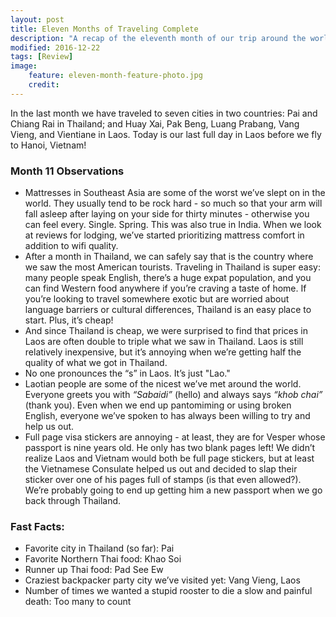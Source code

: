 ```yaml
---
layout: post
title: Eleven Months of Traveling Complete
description: "A recap of the eleventh month of our trip around the world."
modified: 2016-12-22
tags: [Review]
image:
    feature: eleven-month-feature-photo.jpg
    credit: 
---
```


In the last month we have traveled to seven cities in two countries: Pai and Chiang Rai in Thailand; and Huay Xai, Pak Beng, Luang Prabang, Vang Vieng, and Vientiane in Laos. Today is our last full day in Laos before we fly to Hanoi, Vietnam!


### Month 11 Observations

- Mattresses in Southeast Asia are some of the worst we’ve slept on in the world. They usually tend to be rock hard - so much so that your arm will fall asleep after laying on your side for thirty minutes - otherwise you can feel every. Single. Spring. This was also true in India. When we look at reviews for lodging, we’ve started prioritizing mattress comfort in addition to wifi quality. 
- After a month in Thailand, we can safely say that is the country where we saw the most American tourists. Traveling in Thailand is super easy: many people speak English, there’s a huge expat population, and you can find Western food anywhere if you’re craving a taste of home. If you’re looking to travel somewhere exotic but are worried about language barriers or cultural differences, Thailand is an easy place to start. Plus, it’s cheap!
- And since Thailand is cheap, we were surprised to find that prices in Laos are often double to triple what we saw in Thailand. Laos is still relatively inexpensive, but it’s annoying when we’re getting half the quality of what we got in Thailand.  
- No one pronounces the “s” in Laos. It’s just "Lao."
- Laotian people are some of the nicest we’ve met around the world. Everyone greets you with *“Sabaidi”* (hello) and always says *“khob chai”* (thank you). Even when we end up pantomiming or using broken English, everyone we’ve spoken to has always been willing to try and help us out.
- Full page visa stickers are annoying - at least, they are for Vesper whose passport is nine years old. He only has two blank pages left! We didn’t realize Laos and Vietnam would both be full page stickers, but at least the Vietnamese Consulate helped us out and decided to slap their sticker over one of his pages full of stamps (is that even allowed?). We’re probably going to end up getting him a new passport when we go back through Thailand.


### Fast Facts:

- Favorite city in Thailand (so far): Pai
- Favorite Northern Thai food: Khao Soi
- Runner up Thai food: Pad See Ew
- Craziest backpacker party city we’ve visited yet: Vang Vieng, Laos
- Number of times we wanted a stupid rooster to die a slow and painful death: Too many to count